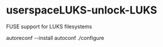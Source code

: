 # userspaceLUKS-unlock-LUKS
FUSE support for LUKS filesystems


autoreconf --install
autoconf
./configure
